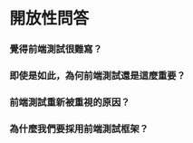 # 開放性問答

### 覺得前端測試很難寫？

### 即使是如此，為何前端測試還是這麼重要？

### 前端測試重新被重視的原因？

### 為什麼我們要採用前端測試框架？

<!--
產出測試報表
與持續整合流程結合
儘可能地減輕寫測試程式的負擔
友善的測試結果訊息
-->
